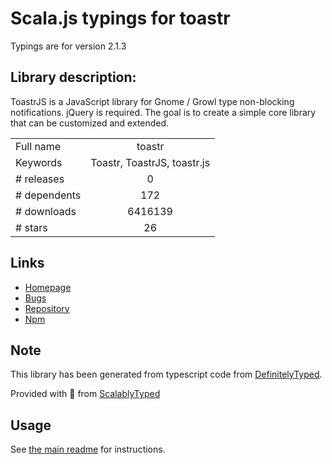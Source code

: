 
# Scala.js typings for toastr

Typings are for version 2.1.3

## Library description:
ToastrJS is a JavaScript library for Gnome / Growl type non-blocking notifications. jQuery is required. The goal is to create a simple core library that can be customized and extended.

|                    |                 |
| ------------------ | :-------------: |
| Full name          | toastr |
| Keywords           | Toastr, ToastrJS, toastr.js |
| # releases         | 0 |
| # dependents       | 172 |
| # downloads        | 6416139 |
| # stars            | 26 |

## Links
- [Homepage](http://www.toastrjs.com)
- [Bugs](http://stackoverflow.com/questions/tagged/toastr)
- [Repository](https://github.com/CodeSeven/toastr)
- [Npm](https://www.npmjs.com/package/toastr)
    


## Note
This library has been generated from typescript code from [DefinitelyTyped](https://definitelytyped.org).

Provided with :purple_heart: from [ScalablyTyped](https://github.com/oyvindberg/ScalablyTyped)

## Usage
See [the main readme](../../readme.md) for instructions.


